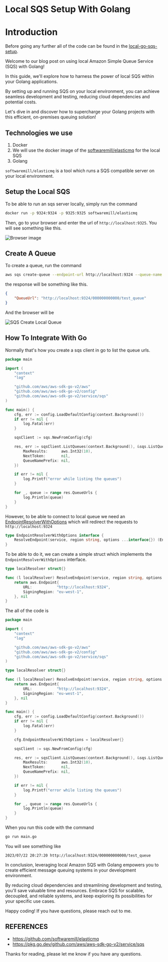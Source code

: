 # Local SQS Setup With Golang


# Introduction

Before going any further all of the code can be found in the [local-go-sqs-setup](https://gist.github.com/ocakhasan/053c35a9f0e9a231bb7846b4d9cfa6db).

Welcome to our blog post on using local Amazon Simple Queue Service (SQS) with Golang! 

In this guide, we'll explore how to harness the power of local SQS within your Golang applications. 

By setting up and running SQS on your local environment, you can achieve seamless development and testing, reducing cloud dependencies and potential costs. 

Let's dive in and discover how to supercharge your Golang projects with this efficient, on-premises queuing solution!

## Technologies we use

1. Docker
2. We will use the docker image of the [softwaremill/elasticmq](https://github.com/softwaremill/elasticmq) for the local SQS
3. Golang

`softwaremill/elasticmq` is a tool which runs a SQS compatible server on your local environment.


## Setup the Local SQS

To be able to run an sqs server locally, simply run the command

```bash
docker run -p 9324:9324 -p 9325:9325 softwaremill/elasticmq
```

Then, go to your browser and enter the url of `http://localhost:9325`. You will see something like this.

![Browser image](../../images/sqs.png)

## Create A Queue

To create a queue, run the command

```bash
aws sqs create-queue --endpoint-url http://localhost:9324 --queue-name test_queue --region eu-west-1
```

the response will be something like this.

```json
{
    "QueueUrl": "http://localhost:9324/000000000000/test_queue"
}
```

And the browser will be 

![SQS Create Local Queue](../../images/sqs_create_queue.png)

## How To Integrate With Go

Normally that's how you create a sqs client in go to list the queue urls.

```go
package main

import (
	"context"
	"log"

	"github.com/aws/aws-sdk-go-v2/aws"
	"github.com/aws/aws-sdk-go-v2/config"
	"github.com/aws/aws-sdk-go-v2/service/sqs"
)

func main() {
	cfg, err := config.LoadDefaultConfig(context.Background())
	if err != nil {
		log.Fatal(err)
	}

	sqsClient := sqs.NewFromConfig(cfg)

	res, err := sqsClient.ListQueues(context.Background(), &sqs.ListQueuesInput{
		MaxResults:      aws.Int32(10),
		NextToken:       nil,
		QueueNamePrefix: nil,
	})

	if err != nil {
		log.Printf("error while listing the queues")
	}

	for _, queue := range res.QueueUrls {
		log.Println(queue)
	}
}
```

However, to be able to connect to local queue we need an [EndpointResolverWithOptions](https://pkg.go.dev/github.com/aws/aws-sdk-go-v2/) which will redirect the requests to `http://localhost:9324`

```go
type EndpointResolverWithOptions interface {
	ResolveEndpoint(service, region string, options ...interface{}) (Endpoint, error)
}
```

To be able to do it, we can create a simple struct which implements the `EndpointResolverWithOptions` interface. 

```go
type localResolver struct{}

func (l localResolver) ResolveEndpoint(service, region string, options ...interface{}) (aws.Endpoint, error) {
	return aws.Endpoint{
		URL:           "http://localhost:9324",
		SigningRegion: "eu-west-1",
	}, nil
}
```

The all of the code is

```go
package main

import (
	"context"
	"log"

	"github.com/aws/aws-sdk-go-v2/aws"
	"github.com/aws/aws-sdk-go-v2/config"
	"github.com/aws/aws-sdk-go-v2/service/sqs"
)

type localResolver struct{}

func (l localResolver) ResolveEndpoint(service, region string, options ...interface{}) (aws.Endpoint, error) {
	return aws.Endpoint{
		URL:           "http://localhost:9324",
		SigningRegion: "eu-west-1",
	}, nil
}

func main() {
	cfg, err := config.LoadDefaultConfig(context.Background())
	if err != nil {
		log.Fatal(err)
	}

	cfg.EndpointResolverWithOptions = localResolver{}

	sqsClient := sqs.NewFromConfig(cfg)

	res, err := sqsClient.ListQueues(context.Background(), &sqs.ListQueuesInput{
		MaxResults:      aws.Int32(10),
		NextToken:       nil,
		QueueNamePrefix: nil,
	})

	if err != nil {
		log.Printf("error while listing the queues")
	}

	for _, queue := range res.QueueUrls {
		log.Println(queue)
	}
}
```

When you run this code with the command 

```bash
go run main.go
```

You will see something like

```
2023/07/22 20:27:20 http://localhost:9324/000000000000/test_queue
```

In conclusion, leveraging local Amazon SQS with Golang empowers you to create efficient message queuing systems in your development environment. 

By reducing cloud dependencies and streamlining development and testing, you'll save valuable time and resources. Embrace SQS for scalable, decoupled, and reliable systems, and keep exploring its possibilities for your specific use cases. 

Happy coding! If you have questions, please reach out to me.

## REFERENCES

- https://github.com/softwaremill/elasticmq
- https://pkg.go.dev/github.com/aws/aws-sdk-go-v2/service/sqs

Thanks for reading, please let me know if you have any questions.
